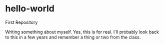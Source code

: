 # hello-world
First Repository

Writing something about myself. Yes, this is for real. I´ll probably look back to this in a few years and remember a thing or two from the class.
